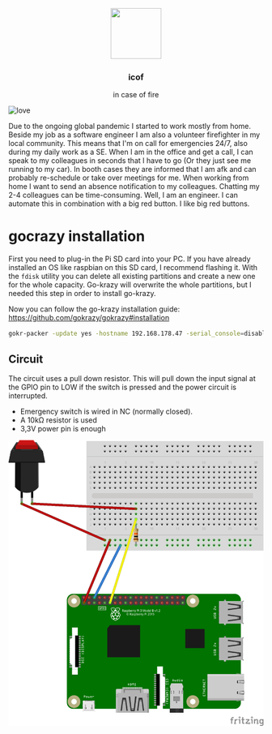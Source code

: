 <p align="center">
  <a href="https://github.com/fwiedmann/icof">
    <img src="icof.jpeg" width=100 height=100>
  </a>

<h3 align="center">icof</h3>

  <p align="center">
     in case of fire
  </p>
</p>

![love](https://img.shields.io/badge/made%20with-%E2%9D%A4%EF%B8%8F-lightgrey)


Due to the ongoing global pandemic I started to work mostly from home.
Beside my job as a software engineer I am also a volunteer firefighter in my local community.
This means that I'm on call for emergencies 24/7, also during my daily work as a SE.
When I am in the office and get a call, I can speak to my colleagues in seconds that I have to go (Or they just see me running to my car).
In booth cases they are informed that I am afk and can probably re-schedule or take over meetings for me.
When working from home I want to send an absence notification to my colleagues.
Chatting my 2-4 colleagues can be time-consuming.
Well, I am an engineer. I can automate this in combination with a big red button. I like big red buttons.



# gocrazy installation

First you need to plug-in the Pi SD card into your PC. If you have already installed an OS like raspbian on this SD card, I recommend flashing it.
With the `fdisk` utility you can delete all existing partitions and create a new one for the whole capacity.
Go-krazy will overwrite the whole partitions, but I needed this step in order to install go-krazy.

Now you can follow the go-krazy installation guide: https://github.com/gokrazy/gokrazy#installation

```bash
gokr-packer -update yes -hostname 192.168.178.47 -serial_console=disabled .
```

## Circuit 

The circuit uses a pull down resistor. This will pull down the input signal at the GPIO pin to LOW if the switch is pressed and the power circuit is interrupted. 

- Emergency switch is wired in NC (normally closed).
- A 10kΩ resistor is used
- 3,3V power pin is enough

![circuit](./icof_circuit.png)

